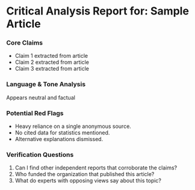 # Critical Analysis Report for: Sample Article

### Core Claims
* Claim 1 extracted from article
* Claim 2 extracted from article
* Claim 3 extracted from article

### Language & Tone Analysis
Appears neutral and factual

### Potential Red Flags
* Heavy reliance on a single anonymous source.
* No cited data for statistics mentioned.
* Alternative explanations dismissed.

### Verification Questions
1. Can I find other independent reports that corroborate the claims?
2. Who funded the organization that published this article?
3. What do experts with opposing views say about this topic?